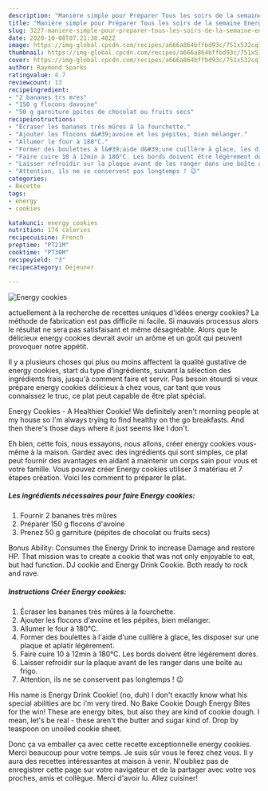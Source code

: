 ```yaml
---
description: "Manière simple pour Préparer Tous les soirs de la semaine Energy cookies"
title: "Manière simple pour Préparer Tous les soirs de la semaine Energy cookies"
slug: 3227-maniere-simple-pour-preparer-tous-les-soirs-de-la-semaine-energy-cookies
date: 2020-10-08T07:21:38.482Z
image: https://img-global.cpcdn.com/recipes/a666a864bffbd93c/751x532cq70/energy-cookies-photo-principale-de-la-recette.jpg
thumbnail: https://img-global.cpcdn.com/recipes/a666a864bffbd93c/751x532cq70/energy-cookies-photo-principale-de-la-recette.jpg
cover: https://img-global.cpcdn.com/recipes/a666a864bffbd93c/751x532cq70/energy-cookies-photo-principale-de-la-recette.jpg
author: Raymond Sparks
ratingvalue: 4.7
reviewcount: 13
recipeingredient:
- "2 bananes trs mres"
- "150 g flocons davoine"
- "50 g garniture ppites de chocolat ou fruits secs"
recipeinstructions:
- "Écraser les bananes très mûres à la fourchette."
- "Ajouter les flocons d&#39;avoine et les pépites, bien mélanger."
- "Allumer le four à 180°C."
- "Former des boulettes à l&#39;aide d&#39;une cuillère à glace, les disposer sur une plaque et aplatir légèrement."
- "Faire cuire 10 à 12min à 180°C. Les bords doivent être légèrement dorés."
- "Laisser refroidir sur la plaque avant de les ranger dans une boîte au frigo."
- "Attention, ils ne se conservent pas longtemps ! 😉"
categories:
- Recette
tags:
- energy
- cookies

katakunci: energy cookies 
nutrition: 174 calories
recipecuisine: French
preptime: "PT21M"
cooktime: "PT30M"
recipeyield: "3"
recipecategory: Déjeuner

---
```



![Energy cookies](https://img-global.cpcdn.com/recipes/a666a864bffbd93c/751x532cq70/energy-cookies-photo-principale-de-la-recette.jpg)

actuellement à la recherche de recettes uniques d'idées energy cookies? La méthode de fabrication est pas difficile ni facile. Si mauvais processus alors le résultat ne sera pas satisfaisant et même désagréable. Alors que le délicieux energy cookies devrait avoir un arôme et un goût qui peuvent provoquer notre appétit.

Il y a plusieurs choses qui plus ou moins affectent la qualité gustative de energy cookies, start du type d'ingrédients, suivant la sélection des ingrédients frais, jusqu'à comment faire et servir. Pas besoin étourdi si veux prépare energy cookies délicieux à chez vous, car tant que vous connaissez le truc, ce plat peut capable de être plat spécial.

Energy Cookies - A Healthier Cookie! We definitely aren&#39;t morning people at my house so I&#39;m always trying to find healthy on the go breakfasts. And then there&#39;s those days where it just seems like I don&#39;t.


Eh bien, cette fois, nous essayons, nous allons, créer energy cookies vous-même à la maison. Gardez avec des ingrédients qui sont simples, ce plat peut fournir des avantages en aidant à maintenir un corps sain pour vous et votre famille. Vous pouvez créer Energy cookies utiliser 3 matériau et 7 étapes création. Voici les comment to préparer le plat.

<!--inarticleads1-->

##### Les ingrédients nécessaires pour faire Energy cookies:

1. Fournir 2 bananes très mûres
1. Préparer 150 g flocons d&#39;avoine
1. Prenez 50 g garniture (pépites de chocolat ou fruits secs)


Bonus Ability: Consumes the Energy Drink to increase Damage and restore HP. That mission was to create a cookie that was not only enjoyable to eat, but had function. DJ cookie and Energy Drink Cookie. Both ready to rock and rave. 

<!--inarticleads2-->

##### Instructions Créer Energy cookies:

1. Écraser les bananes très mûres à la fourchette.
1. Ajouter les flocons d&#39;avoine et les pépites, bien mélanger.
1. Allumer le four à 180°C.
1. Former des boulettes à l&#39;aide d&#39;une cuillère à glace, les disposer sur une plaque et aplatir légèrement.
1. Faire cuire 10 à 12min à 180°C. Les bords doivent être légèrement dorés.
1. Laisser refroidir sur la plaque avant de les ranger dans une boîte au frigo.
1. Attention, ils ne se conservent pas longtemps ! 😉


His name is Energy Drink Cookie! (no, duh) I don&#39;t exactly know what his special abilities are bc i&#39;m very tired. No Bake Cookie Dough Energy Bites for the win! These are energy bites, but also they are kind of cookie dough. I mean, let&#39;s be real - these aren&#39;t the butter and sugar kind of. Drop by teaspoon on unoiled cookie sheet. 


Donc ça va emballer ça avec cette recette exceptionnelle energy cookies. Merci beaucoup pour votre temps. Je suis sûr vous le ferez chez vous. Il y aura des recettes  intéressantes at maison à venir. N'oubliez pas de enregistrer cette page sur votre navigateur et de la partager avec votre vos proches, amis et collègue. Merci d'avoir lu. Allez cuisiner!
